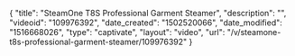 {
    "title": "SteamOne T8S Professional Garment Steamer",
    "description": "",
    "videoid": "109976392",
    "date_created": "1502520066",
    "date_modified": "1516668026",
    "type": "captivate",
    "layout": "video",
    "url": "\/v\/steamone-t8s-professional-garment-steamer\/109976392"
}